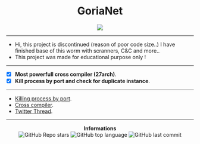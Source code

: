 <h1 align="center">GoriaNet</h1>

<p align='center'>
    <img src='https://media.discordapp.net/attachments/900507351403077652/913443103141146634/PngItem_4242818.png?width=464&height=429'>
</p>

-----

- Hi, this project is discontinued (reason of poor code size..) I have finished base of this worm with scranners, C&C and more..
- This project was made for educational purpose only !

-----

- [X] **Most powerfull cross compiler (27arch)**.
- [X] **Kill process by port and check for duplicate instance**.

-----

* [Killing process by port](https://youtu.be/5zkFm_8-sPQ).
* [Cross compiler](https://www.youtube.com/watch?v=XHEMEt_OHjU).
* [Twitter Thread](https://twitter.com/campuscodi/status/1472187389745455106).

-----

<p align="center"> 
    <b>Informations</b><br>
    <img alt="GitHub Repo stars" src="https://img.shields.io/github/stars/Its-Vichy/GoriaNet?style=social">
    <img alt="GitHub top language" src="https://img.shields.io/github/languages/top/Its-Vichy/GoriaNet">
    <img alt="GitHub last commit" src="https://img.shields.io/github/last-commit/Its-Vichy/GoriaNet">
</p>
